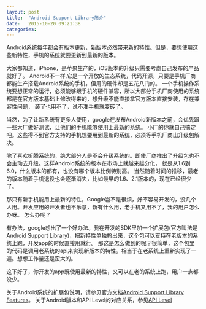 ```yaml
---
layout: post
title:  "Android Support Library简介"
date:   2015-10-20 09:21:38
categories:
---
```

Android系统每年都会有版本更新，新版本必然带来新的特性。但是，要想使用这些新特性，手机的系统就要更新到最新的版本。

大家都知道，iPhone，是苹果生产的，iOS版本的升级只需要考虑自己发布的产品就好了。
Android不一样,它是一个开放的生态系统，代码开源，只要是手机厂商都能生产搭载Android系统的手机，但用的硬件却是五花八门的。
一个手机操作系统要想正常的运行，必须能够跟手机的硬件兼容，所以大部分手机厂商使用的系统都是在官方版本基础上修改得来的，想升级不能直接拿官方版本直接安装，存在兼容性问题，
装了也用不了，说不准手机就变砖了。

当然，为了让新系统有更多人使用，google在发布Android新版本之前，会优先跟一些大厂做好测试，让他们的手机能够使用上最新的系统。
小厂的你就自己搞定吧。这些得不到官方支持的手机想要用到最新的系统，必须等手机厂商出升级包解决。

除了喜欢折腾系统的，绝大部分人是不会升级系统的。即使厂商推出了升级包也不会主动去升级。这样Android系统的版本在市场上就越来越分化，
就是从1.6到6.0，什么版本的都有，也没有哪个版本比例特别高。
当然随着时间的推移，最老的版本随着手机退役也会逐渐消失，比如最早的1.6、2.1版本的，现在已经很少了。

那只有新手机能用上最新的特性，Google岂不是很烦，好不容易开发的，没几个人用。开发应用的开发者也不乐意，新有什么用，老手机又用不了，我的用户怎么办呀。
怎么办呢？
<!--more-->
有办法，google想出了一个好办法。我在开发的SDK里加一个扩展包(官方叫法是Android Support Library)，把新特性单独拎出来，这个包可以支持在老版本的系统上跑，开发app的时候直接用就行。
那这是怎么做到的呢？很简单，这个包里的代码是调用老系统的api来实现新版本的特性。相当于在老系统上重新实现了一遍。想想工作量还是蛮大的。

这下好了，你开发的app既使用最新的特性，又可以在老的系统上跑，用户一点都没少。

关于Android系统的扩展包说明，请参见官方文档[Android Support Library Features](https://developer.android.com/tools/support-library/features.html)。
关于Android版本和API Level的对应关系，参见[API Level](http://developer.android.com/guide/topics/manifest/uses-sdk-element.html)
